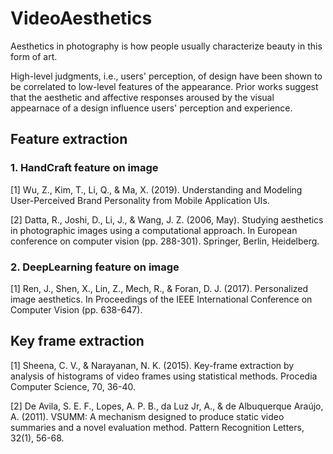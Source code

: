 # VideoAesthetics

Aesthetics in photography is how people usually characterize beauty in this form of art.

High-level judgments, i.e., users' perception, of design have been shown to be correlated to low-level features of the appearance. Prior works suggest that the aesthetic and affective responses aroused by the visual appearnace of a design influence users' perception and experience.


## Feature extraction

### 1. HandCraft feature on image 


[1] Wu, Z., Kim, T., Li, Q., & Ma, X. (2019). Understanding and Modeling User-Perceived Brand Personality from Mobile Application UIs.

[2] Datta, R., Joshi, D., Li, J., & Wang, J. Z. (2006, May). Studying aesthetics in photographic images using a computational approach. In European conference on computer vision (pp. 288-301). Springer, Berlin, Heidelberg.



### 2. DeepLearning feature on image

[1] Ren, J., Shen, X., Lin, Z., Mech, R., & Foran, D. J. (2017). Personalized image aesthetics. In Proceedings of the IEEE International Conference on Computer Vision (pp. 638-647).

## Key frame extraction

[1] Sheena, C. V., & Narayanan, N. K. (2015). Key-frame extraction by analysis of histograms of video frames using statistical methods. Procedia Computer Science, 70, 36-40.

[2] De Avila, S. E. F., Lopes, A. P. B., da Luz Jr, A., & de Albuquerque Araújo, A. (2011). VSUMM: A mechanism designed to produce static video summaries and a novel evaluation method. Pattern Recognition Letters, 32(1), 56-68.

